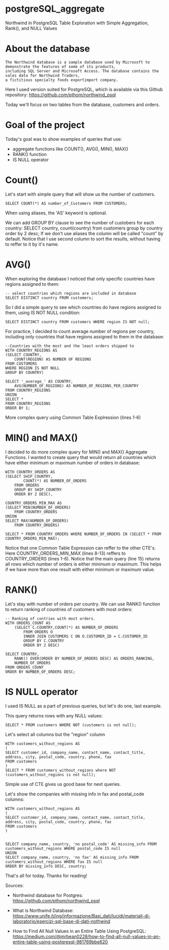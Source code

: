 # postgreSQL_aggregate
Northwind in PostgreSQL Table Exploration with Simple Aggregation, Rank(), and NULL Values

# About the database

    The Northwind database is a sample database used by Microsoft to demonstrate the features of some of its products,
    including SQL Server and Microsoft Access. The database contains the sales data for Northwind Traders,
    a fictitious specialty foods exportimport company. 

Here I used version suited for PostgreSQL, which is available via this Github repository:
https://github.com/pthom/northwind_psql

Today we'll focus on two tables from the database, customers and orders.

# Goal of the project

 Today's goal was to show examples of queries that use:

- aggregate functions like COUNT(), AVG(), MIN(), MAX()
- RANK() function
- IS NULL operator


# Count()

Let's start with simple query that will show us the number of customers. 

    SELECT COUNT(*) AS number_of_Customers FROM CUSTOMERS;
When using aliases, the 'AS' keyword is optional.

We can add GROUP BY clause to see the number of custobers for each country:
    SELECT country, count(country) from customers group by country order by 2 desc;
If we don't use aliases the column will be called "count" by default. Notice that I use second column to sort the results, without having to reffer to it by it's name.

# AVG()

 When exploring the database I noticed that only specific countries have regions assigned to them:
 
	-- select countries which regions are included in database
	SELECT DISTINCT country FROM customers;

So I did a simple query to see which countries do have regions assigned to them, using IS NOT NULL condition:
    
    SELECT DISTINCT country FROM customers WHERE region IS NOT null;

For practice, I decided to count average number of regions per country, including only countries that have regions assigned to them in the database:
    
    --Countries with the most and the least orders shipped to
    WITH COUNTRY_REGIONS AS
    (SELECT COUNTRY,
		COUNT(REGION) AS NUMBER OF REGIONS
    FROM CUSTOMERS
  	WHERE REGION IS NOT NULL
  	GROUP BY COUNTRY)

    SELECT '_average_' AS COUNTRY,
    	AVG(NUMBER_OF_REGIONS) AS NUMBER_OF_REGIONS_PER_COUNTRY
    FROM COUNTRY_REGIONS
    UNION
    SELECT *
    FROM COUNTRY_REGIONS
    ORDER BY 1;

More complex query using Common Table Explression (lines 1-6)

# MIN() and MAX()

I decided to do more complex query for MIN() and MAX() Aggregate Functions. I wanted to create query that would return all countries which have either minimum or maximum number of orders in database:
    
    WITH COUNTRY_ORDERS AS
    (SELECT SHIP_COUNTRY,
			COUNT(*) AS NUMBER_OF_ORDERS
		FROM ORDERS
		GROUP BY SHIP_COUNTRY
		ORDER BY 2 DESC),
		
  	COUNTRY_ORDERS_MIN_MAX AS
  	(SELECT MIN(NUMBER_OF_ORDERS)
  		FROM COUNTRY_ORDERS
  	UNION
  	SELECT MAX(NUMBER_OF_ORDERS)
  		FROM COUNTRY_ORDERS)

    SELECT * FROM COUNTRY_ORDERS WHERE NUMBER_OF_ORDERS IN (SELECT * FROM COUNTRY_ORDERS_MIN_MAX);
Notice that one Common Table Expression can reffer to the other CTE's. Here COUNTRY_ORDERS_MIN_MAX (lines 8-13) reffers to COUNTRY_ORDERS (lines 1-6).
Notice that the main query (line 15) returns all rows which number of orders is either minimum or maximum. This helps if we have more than one result with either minimum or maximum value.

# RANK()
Let's stay with number of orders per country. We can use RANK() function to return ranking of countries of customers with most orders:


	-- Ranking of contries with most orders.
	WITH ORDERS_COUNT AS
    	(SELECT C.COUNTRY,COUNT(*) AS NUMBER_OF_ORDERS
    		FROM ORDERS O
    		INNER JOIN CUSTOMERS C ON O.CUSTOMER_ID = C.CUSTOMER_ID
    		GROUP BY C.COUNTRY
    		ORDER BY 2 DESC)
    		
    SELECT COUNTRY,
    	RANK() OVER(ORDER BY NUMBER_OF_ORDERS DESC) AS ORDERS_RANKING,
    	NUMBER_OF_ORDERS
    FROM ORDERS_COUNT
    ORDER BY NUMBER_OF_ORDERS DESC;


# IS NULL operator

I used IS NULL as a part of previous queries, but let's do one, last example.

This query returns rows with any NULL values: 

    SELECT * FROM customers WHERE NOT (customers is not null);
    
Let's select all columns but the "region" column

    WITH customers_without_regions AS
    (
    SELECT customer_id, company_name, contact_name, contact_title, address, city, postal_code, country, phone, fax
    FROM customers
    )
    SELECT * FROM customers_without_regions where NOT (customers_without_regions is not null);
    
Simple use of CTE gives us good base for next queries.


Let's show the companies with missing info in fax and postal_code columns:

	WITH customers_without_regions AS
	(
	SELECT customer_id, company_name, contact_name, contact_title, address, city, postal_code, country, phone, fax
	FROM customers
	)


    SELECT company_name, country, 'no postal_code' AS missing_info FROM customers_without_regions WHERE postal_code IS null
    UNION
    SELECT company_name, country, 'no fax' AS missing_info FROM customers_without_regions WHERE fax IS null
    ORDER BY missing_info DESC, country;

That's all for today. Thanks for reading!


 Sources:

- Northwind database for Postgres:
https://github.com/pthom/northwind_psql
    
- What is Northwind Database:
https://www.unife.it/ing/informazione/Basi_dati/lucidi/materiali-di-laboratorio/esercizi-sql-base-di-dati-nothwind

- How to Find All Null Values in an Entire Table Using PostgreSQL:
https://medium.com/@mrbean0228/how-to-find-all-null-values-in-an-entire-table-using-postgresql-981769bbe620

